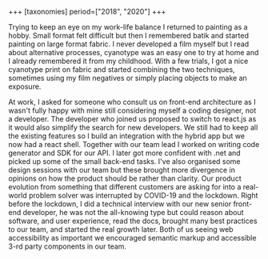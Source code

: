 +++
[taxonomies]
period=["2018", "2020"]
+++

Trying to keep an eye on my work-life balance I returned to painting as a hobby. Small format felt difficult but then I remembered batik and started painting on large format fabric. I never developed a film myself but I read about alternative processes, cyanotype was an easy one to try at home and I already remembered it from my childhood. With a few trials, I got a nice cyanotype print on fabric and started combining the two techniques, sometimes using my film negatives or simply placing objects to make an exposure. 

At work, I asked for someone who consult us on front-end architecture as I wasn't fully happy with mine still considering myself a coding designer, not a developer. The developer who joined us proposed to switch to react.js as it would also simplify the search for new developers. We still had to keep all the existing features so I build an integration with the hybrid app but we now had a react shell. Together with our team lead I worked on writing code generator and SDK for our API. I later got more confident with .net and picked up some of the small back-end tasks. I've also organised some design sessions with our team but these brought more divergence in opinions on how the product should be rather than clarity. Our product evolution from something that different customers are asking for into a real-world problem solver was interrupted by COVID-19 and the lockdown. Right before the lockdown, I did a technical interview with our new senior front-end developer, he was not the all-knowing type but could reason about software, and user experience, read the docs, brought many best practices to our team, and started the real growth later. Both of us seeing web accessibility as important we encouraged semantic markup and accessible 3-rd party components in our team.